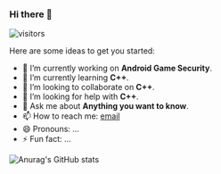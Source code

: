 ### Hi there 👋
![visitors](https://visitor-badge.glitch.me/badge?page_id=ttxs69.ttxs69&left_color=green&right_color=red)  

Here are some ideas to get you started:

- 🔭 I’m currently working on **Android Game Security**.
- 🌱 I’m currently learning **C++**.
- 👯 I’m looking to collaborate on **C++**.
- 🤔 I’m looking for help with **C++**.
- 💬 Ask me about **Anything you want to know**.
- 📫 How to reach me: [email](mailto:wshuai@protonmail.com)
- 😄 Pronouns: ...
- ⚡ Fun fact: ...

![Anurag's GitHub stats](https://github-readme-stats-two-beta-76.vercel.app/api?username=ttxs69&show_icons=true&theme=radical)
